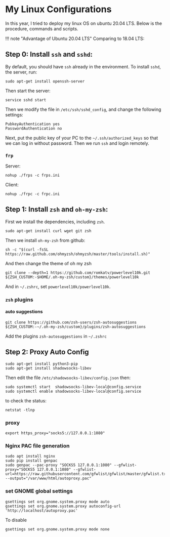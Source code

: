 # My Linux Configurations

In this year, I tried to deploy my linux OS on ubuntu 20.04 LTS. Below is the procedure, commands and scripts.

!!! note "Advantage of Ubuntu 20.04 LTS"
    Comparing to 18.04 LTS:

## Step 0: Install `ssh` and `sshd`:
By default, you should have `ssh` already in the environment. To install `sshd`, the server, run:
```
sudo apt-get install openssh-server
```

Then start the server:
```
service sshd start
```

Then we modify the file in `/etc/ssh/sshd_config`, and change the following settings:
```
PubkeyAuthentication yes
PasswordAuthentication no
```

Next, put the public key of your PC to the `~/.ssh/authorized_keys` so that we can log in without password. Then we run `ssh` and login remotely.

### `frp`
Server:
```
nohup ./frps -c frps.ini
```

Client:
```
nohup ./frpc -c frpc.ini
```

## Step 1: Install `zsh` and `oh-my-zsh`:
First we install the dependencies, including `zsh`.
```
sudo apt-get install curl wget git zsh
```

Then we install `oh-my-zsh` from github:
```
sh -c "$(curl -fsSL https://raw.github.com/ohmyzsh/ohmyzsh/master/tools/install.sh)"
```

And then change the theme of oh my zsh
```
git clone --depth=1 https://github.com/romkatv/powerlevel10k.git ${ZSH_CUSTOM:-$HOME/.oh-my-zsh/custom}/themes/powerlevel10k
```

And in `~/.zshrc`, set `powerlevel10k/powerlevel10k`.

### `zsh` plugins

#### auto suggestions
```
git clone https://github.com/zsh-users/zsh-autosuggestions ${ZSH_CUSTOM:-~/.oh-my-zsh/custom}/plugins/zsh-autosuggestions
```

Add the plugins `zsh-autosuggestions` in `~/.zshrc`

## Step 2: Proxy Auto Config
```
sudo apt-get install python3-pip
sudo apt-get install shadowsocks-libev
```

Then edit the file `/etc/shadowsocks-libev/config.json` then:
```
sudo systemctl start  shadowsocks-libev-local@config.service
sudo systemctl enable shadowsocks-libev-local@config.service
```

to check the status:
```
netstat -tlnp
```

### proxy
```
export https_proxy="socks5://127.0.0.1:1080"
```

### Nginx PAC file generation
```
sudo apt install nginx
sudo pip install genpac
sudo genpac --pac-proxy "SOCKS5 127.0.0.1:1080" --gfwlist-proxy="SOCKS5 127.0.0.1:1080" --gfwlist-url=https://raw.githubusercontent.com/gfwlist/gfwlist/master/gfwlist.txt --output="/var/www/html/autoproxy.pac"
```

### set GNOME global settings
```
gsettings set org.gnome.system.proxy mode auto
gsettings set org.gnome.system.proxy autoconfig-url 'http://localhost/autoproxy.pac'
```

To disable 
```
gsettings set org.gnome.system.proxy mode none
```
